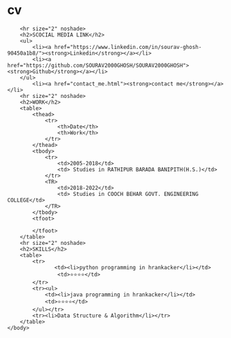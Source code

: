 # cv

        <hr size="2" noshade>
        <h2>SCOCIAL MEDIA LINK</h2>
        <ul>
            <li><a href="https://www.linkedin.com/in/sourav-ghosh-90450a1b8/"><strong>Linkedin</strong></a></li>
            <li><a href="https://github.com/SOURAV2000GHOSH/SOURAV2000GHOSH"><strong>Github</strong></a></li>
        </ul>
            <li><a href="contact_me.html"><strong>contact me</strong></a></li>
        <hr size="2" noshade>
        <h2>WORK</h2>
        <table>
            <thead>
                <tr>
                    <th>Date</th>
                    <th>Work</th>
                </tr>
            </thead>
            <tbody>
                <tr>
                    <td>2005-2018</td>
                    <td> Studies in RATHIPUR BARADA BANIPITH(H.S.)</td>
                </tr>
                <TR>
                    <td>2018-2022</td>
                    <td> Studies in COOCH BEHAR GOVT. ENGINEERING COLLEGE</td>
                </TR>
            </tbody>
            <tfoot>

            </tfoot>
        </table>
        <hr size="2" noshade>
        <h2>SKILLS</h2>
        <table>
            <tr>
                   <td><li>python programming in hrankacker</li></td>
                    <td>⭐⭐⭐⭐</td>
            </tr>
            <tr><ul>
                <td><li>java programming in hrankacker</li></td>
                <td>⭐⭐⭐⭐</td>
            </ul></tr>
            <tr><li>Data Structure & Algorithm</li></tr>
        </table>
    </body>
</html>
